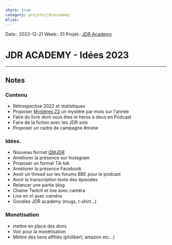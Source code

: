 ```yaml
---
share: true 
category: projets/jdracademy
Alias:
---
```

Date:: 2022-12-21
Week:: 51
Projet:: [JDR Academy](JDR%20Academy.md)


# JDR ACADEMY - Idées 2023


***

## Notes

### Contenu 
- Rétrospective 2022 et statistiques
- Proposer [Mystères 23](Myst%C3%A8res%2023.md) un mystère par mois sur l'année
- Faire du livre dont vous êtes le héros a deux en Podcast
- Faire de la fiction avec les JDR solo
- Proposer un cadre de campagne #motw

### Idées.
- Nouveau format [QMJDR](QMJDR)
- Améliorer la présence sur Instagram
- Proposer un format Tik tok
- Améliorer la présence Facebook
- Avoir un thread sur les forums BBE pour le podcast 
- Avoir la transcription texte des épisodes
- Relancer une partie blog 
- Chaine Twitch et live avec caméra
- Live en irl avec caméra
- Goodies JDR academy (mugs, t-shirt...)

### Monétisation 
- mettre en place des dons
- Voir pour la monétisation 
- Mettre des liens affiliés (philibert, amazon etc...)




